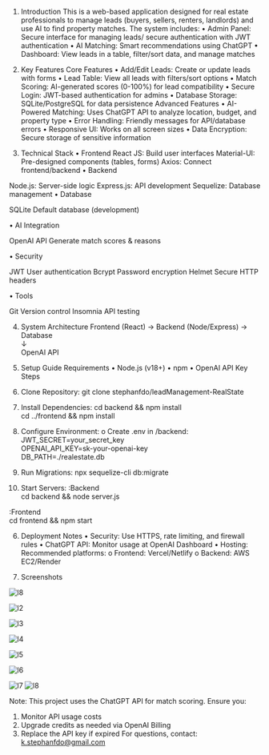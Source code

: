 

1. Introduction
This is a web-based application designed for real estate professionals to manage leads (buyers, sellers, renters, landlords) and use AI to find property matches. The system includes:
•	Admin Panel: Secure interface for managing leads/ secure authentication with JWT authentication 
•	AI Matching: Smart recommendations using ChatGPT
•	Dashboard: View leads in a table, filter/sort data, and manage matches







2. Key Features
Core Features
•	Add/Edit Leads: Create or update leads with forms
•	Lead Table: View all leads with filters/sort options
•	Match Scoring: AI-generated scores (0-100%) for lead compatibility
•	Secure Login: JWT-based authentication for admins
•	Database Storage: SQLite/PostgreSQL for data persistence
Advanced Features
•	AI-Powered Matching: Uses ChatGPT API to analyze location, budget, and property type
•	Error Handling: Friendly messages for API/database errors
•	Responsive UI: Works on all screen sizes
•	Data Encryption: Secure storage of sensitive information







3. Technical Stack
•	Frontend
React JS:	Build user interfaces
Material-UI:	Pre-designed components (tables, forms)
Axios:	Connect frontend/backend
•	Backend
	
Node.js:	Server-side logic
Express.js:	API development
Sequelize:	Database management
•	Database
	
SQLite	Default database (development)

•	AI Integration
	
OpenAI API	Generate match scores & reasons
	
•	Security
	
JWT	User authentication
Bcrypt	Password encryption
Helmet	Secure HTTP headers

•	Tools
	
Git	Version control
Insomnia	API testing
	



4. System Architecture
Frontend (React) → Backend (Node/Express) → Database  
                      ↓  
                  OpenAI API  













5. Setup Guide
Requirements
•	Node.js (v18+)
•	npm
•	OpenAI API Key 
Steps
1.	Clone Repository:
git clone stephanfdo/leadManagement-RealState
2.	Install Dependencies:
cd backend && npm install  
cd ../frontend && npm install  
3.	Configure Environment:
o	Create .env in /backend:
JWT_SECRET=your_secret_key  
OPENAI_API_KEY=sk-your-openai-key  
DB_PATH=./realestate.db  
4.	Run Migrations:
npx sequelize-cli db:migrate  
5.	Start Servers:
:Backend  
cd backend && node server.js  

:Frontend  
cd frontend && npm start  



6. Deployment Notes
•	Security: Use HTTPS, rate limiting, and firewall rules
•	ChatGPT API: Monitor usage at OpenAI Dashboard
•	Hosting: Recommended platforms:
o	Frontend: Vercel/Netlify
o	Backend: AWS EC2/Render


8.	Screenshots 

 



![l8](https://github.com/user-attachments/assets/960eadba-a199-4da1-9812-3523d428e019)

 ![l2](https://github.com/user-attachments/assets/de01a014-d017-485d-9526-db90f4ba47ea)

 ![l3](https://github.com/user-attachments/assets/9c9111ff-6afe-4d88-9f52-7b4e6c6298fe)

 ![l4](https://github.com/user-attachments/assets/1df0ebf3-990e-45ee-932b-9a020264e7a5)

![l5](https://github.com/user-attachments/assets/33f05ac5-83b7-44bd-a3a0-b558574454a1)

![l6](https://github.com/user-attachments/assets/88a3b1fa-5b4b-49eb-956a-640e362332a7)

![l7](https://github.com/user-attachments/assets/a6f3ea1f-355d-42e8-8f81-72145ffd8231)
![l8](https://github.com/user-attachments/assets/c931d5a2-bccb-4dd5-9eb6-dd834d2bf91f)

Note: This project uses the ChatGPT API for match scoring. Ensure you:
1.	Monitor API usage costs
2.	Upgrade credits as needed via OpenAI Billing
3.	Replace the API key if expired
For questions, contact: k.stephanfdo@gmail.com 

